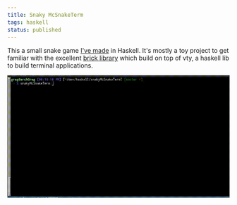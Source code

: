 ```yaml
---
title: Snaky McSnakeTerm
tags: haskell
status: published
---
```


This a small snake game [I've made](https://github.com/geekingfrog/snakyMcSnakeTerm) in Haskell. It's mostly a toy project to get familiar with the excellent [brick library](http://hackage.haskell.org/package/brick) which build on top of vty, a haskell lib to build terminal applications.

![demo gif](https://raw.githubusercontent.com/geekingfrog/snakyMcSnakeTerm/master/demo.gif)
